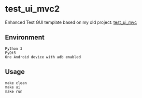 # test_ui_mvc2
Enhanced Test GUI template based on my old project:
[test_ui_mvc](https://goo.gl/U7Aq5X)

## Environment
```
Python 3
PyQt5
One Android device with adb enabled
```

## Usage
```
make clean
make ui
make run
```
